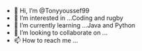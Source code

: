 - 👋 Hi, I’m @Tonyyoussef99
- 👀 I’m interested in ...Coding and rugby 
- 🌱 I’m currently learning ...Java and Python
- 💞️ I’m looking to collaborate on ...
- 📫 How to reach me ...

<!---
Tonyyoussef99/Tonyyoussef99 is a ✨ special ✨ repository because its `README.md` (this file) appears on your GitHub profile.
You can click the Preview link to take a look at your changes.
--->
